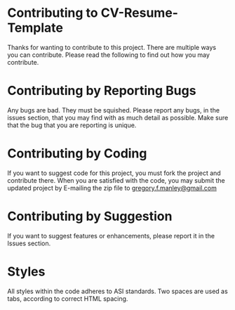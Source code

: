 # Contributing to CV-Resume-Template
Thanks for wanting to contribute to this project. There are multiple ways you can contribute. Please read the following to find out how you may contribute. 

# Contributing by Reporting Bugs
Any bugs are bad. They must be squished. Please report any bugs, in the issues section, that you may find with as much detail as possible. Make sure that the bug that you are reporting is unique. 

# Contributing by Coding
If you want to suggest code for this project, you must fork the project and contribute there. When you are satisfied with the code, you may submit the updated project by E-mailing the zip file to gregory.f.manley@gmail.com

# Contributing by Suggestion
If you want to suggest features or enhancements, please report it in the Issues section. 

# Styles
All styles within the code adheres to ASI standards. Two spaces are used as tabs, according to correct HTML spacing.
